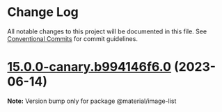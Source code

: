 # Change Log

All notable changes to this project will be documented in this file.
See [Conventional Commits](https://conventionalcommits.org) for commit guidelines.

# [15.0.0-canary.b994146f6.0](https://github.com/material-components/material-components-web/compare/v14.0.0...v15.0.0-canary.b994146f6.0) (2023-06-14)

**Note:** Version bump only for package @material/image-list
